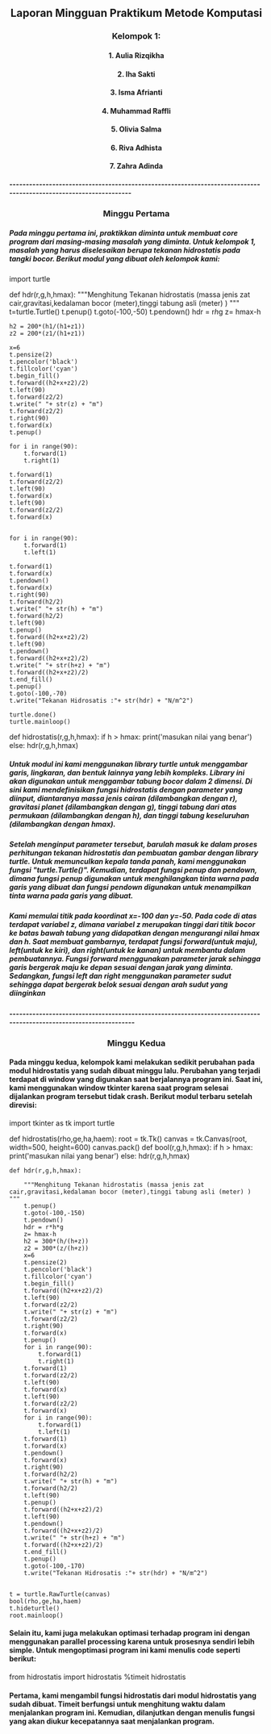 ## <center> **Laporan Mingguan Praktikum Metode Komputasi** <center>
### <center> Kelompok 1: <center>
#### <center> 1. Aulia Rizqikha <center>
#### <center> 2. Iha Sakti <center>
#### <center> 3. Isma Afrianti <center>
#### <center> 4. Muhammad Raffli <center>
#### <center> 5. Olivia Salma <center>
#### <center> 6. Riva Adhista <center>
#### <center> 7. Zahra Adinda <center>


**-----------------------------------------------------------------------------------------------------------------**
### <center> Minggu Pertama <center>


##### Pada minggu pertama ini, praktikkan diminta untuk membuat core program dari masing-masing masalah yang diminta. Untuk kelompok 1, masalah yang harus diselesaikan berupa tekanan hidrostatis pada tangki bocor. Berikut modul yang dibuat oleh kelompok kami:

import turtle

def hdr(r,g,h,hmax):
    """Menghitung Tekanan hidrostatis (massa jenis zat cair,gravitasi,kedalaman bocor (meter),tinggi tabung asli (meter) ) """
    t=turtle.Turtle()
    t.penup()
    t.goto(-100,-50)
    t.pendown()
    hdr = r*h*g
    z= hmax-h
    
     
    
    h2 = 200*(h1/(h1+z1))
    z2 = 200*(z1/(h1+z1))
        
    x=6
    t.pensize(2)
    t.pencolor('black')
    t.fillcolor('cyan')
    t.begin_fill()
    t.forward((h2+x+z2)/2)
    t.left(90)
    t.forward(z2/2)
    t.write(" "+ str(z) + "m")
    t.forward(z2/2)
    t.right(90)
    t.forward(x)
    t.penup()

    for i in range(90):
        t.forward(1)
        t.right(1)

    t.forward(1)
    t.forward(z2/2)
    t.left(90)
    t.forward(x)
    t.left(90)
    t.forward(z2/2)
    t.forward(x)


    for i in range(90):
        t.forward(1)
        t.left(1)
    
    t.forward(1)
    t.forward(x)
    t.pendown()
    t.forward(x)
    t.right(90)
    t.forward(h2/2)
    t.write(" "+ str(h) + "m")
    t.forward(h2/2)
    t.left(90)
    t.penup()
    t.forward((h2+x+z2)/2)
    t.left(90)
    t.pendown()
    t.forward((h2+x+z2)/2)
    t.write(" "+ str(h+z) + "m")
    t.forward((h2+x+z2)/2)
    t.end_fill()
    t.penup()
    t.goto(-100,-70)
    t.write("Tekanan Hidrosatis :"+ str(hdr) + "N/m^2")
    
    turtle.done()
    turtle.mainloop()

def hidrostatis(r,g,h,hmax):
    if h > hmax:
        print('masukan nilai yang benar')
    else:
        hdr(r,g,h,hmax)


##### Untuk modul ini kami menggunakan library turtle untuk menggambar garis, lingkaran, dan bentuk lainnya yang lebih kompleks. Library ini akan digunakan untuk menggambar tabung bocor dalam 2 dimensi. Di sini kami mendefinisikan fungsi hidrostatis dengan parameter yang diinput, diantaranya massa jenis cairan (dilambangkan dengan r), gravitasi planet (dilambangkan dengan g), tinggi tabung dari atas permukaan (dilambangkan dengan h), dan tinggi tabung keseluruhan (dilambangkan dengan hmax).

##### Setelah menginput parameter tersebut, barulah masuk ke dalam proses perhitungan tekanan hidrostatis dan pembuatan gambar dengan library turtle. Untuk memunculkan kepala tanda panah, kami menggunakan fungsi "turtle.Turtle()". Kemudian, terdapat fungsi penup dan pendown, dimana fungsi penup digunakan untuk menghilangkan tinta warna pada garis yang dibuat dan fungsi pendown digunakan untuk menampilkan tinta warna pada garis yang dibuat. 

##### Kami memulai titik pada koordinat x=-100 dan y=-50. Pada code di atas terdapat variabel z, dimana variabel z merupakan tinggi dari titik bocor ke batas bawah tabung yang didapatkan dengan mengurangi nilai hmax dan h. Saat membuat gambarnya, terdapat fungsi forward(untuk maju), left(untuk ke kiri), dan right(untuk ke kanan) untuk membantu dalam pembuatannya. Fungsi forward menggunakan parameter jarak sehingga garis bergerak maju ke depan sesuai dengan jarak yang diminta. Sedangkan, fungsi left dan right menggunakan parameter sudut sehingga dapat bergerak belok sesuai dengan arah sudut yang diinginkan


**------------------------------------------------------------------------------------------------------------------**
### <center> Minggu Kedua <center>


#### Pada minggu kedua, kelompok kami melakukan sedikit perubahan pada modul hidrostatis yang sudah dibuat minggu lalu. Perubahan yang terjadi terdapat di window yang digunakan saat berjalannya program ini. Saat ini, kami menggunakan window tkinter karena saat program selesai dijalankan program tersebut tidak crash. Berikut modul terbaru setelah direvisi:

import tkinter as tk
import turtle

def hidrostatis(rho,ge,ha,haem):
    root = tk.Tk()
    canvas = tk.Canvas(root, width=500, height=600)
    canvas.pack()
    def bool(r,g,h,hmax):
        if h > hmax:
            print('masukan nilai yang benar')
        else:
            hdr(r,g,h,hmax)
        
    def hdr(r,g,h,hmax):
    
        """Menghitung Tekanan hidrostatis (massa jenis zat cair,gravitasi,kedalaman bocor (meter),tinggi tabung asli (meter) ) """
        t.penup()
        t.goto(-100,-150)
        t.pendown()
        hdr = r*h*g
        z= hmax-h
        h2 = 300*(h/(h+z))
        z2 = 300*(z/(h+z))
        x=6
        t.pensize(2)
        t.pencolor('black')
        t.fillcolor('cyan')
        t.begin_fill()
        t.forward((h2+x+z2)/2)
        t.left(90)
        t.forward(z2/2)
        t.write(" "+ str(z) + "m")
        t.forward(z2/2)
        t.right(90)
        t.forward(x)
        t.penup()
        for i in range(90):
            t.forward(1)
            t.right(1)
        t.forward(1)
        t.forward(z2/2)
        t.left(90)
        t.forward(x)
        t.left(90)
        t.forward(z2/2)
        t.forward(x)
        for i in range(90):
            t.forward(1)
            t.left(1)
        t.forward(1)
        t.forward(x)
        t.pendown()
        t.forward(x)
        t.right(90)
        t.forward(h2/2)
        t.write(" "+ str(h) + "m")
        t.forward(h2/2)
        t.left(90)
        t.penup()
        t.forward((h2+x+z2)/2)
        t.left(90)
        t.pendown()
        t.forward((h2+x+z2)/2)
        t.write(" "+ str(h+z) + "m")
        t.forward((h2+x+z2)/2)
        t.end_fill()
        t.penup()
        t.goto(-100,-170)
        t.write("Tekanan Hidrosatis :"+ str(hdr) + "N/m^2")
    

    t = turtle.RawTurtle(canvas)
    bool(rho,ge,ha,haem)
    t.hideturtle()
    root.mainloop()


#### Selain itu, kami juga melakukan optimasi terhadap program ini dengan menggunakan parallel processing karena untuk prosesnya sendiri lebih simple. Untuk mengoptimasi program ini kami menulis code seperti berikut:

from hidrostatis import hidrostatis
%timeit hidrostatis

#### Pertama, kami mengambil fungsi hidrostatis dari modul hidrostatis yang sudah dibuat. Timeit berfungsi untuk menghitung waktu dalam menjalankan program ini. Kemudian, dilanjutkan dengan menulis fungsi yang akan diukur kecepatannya saat menjalankan program.